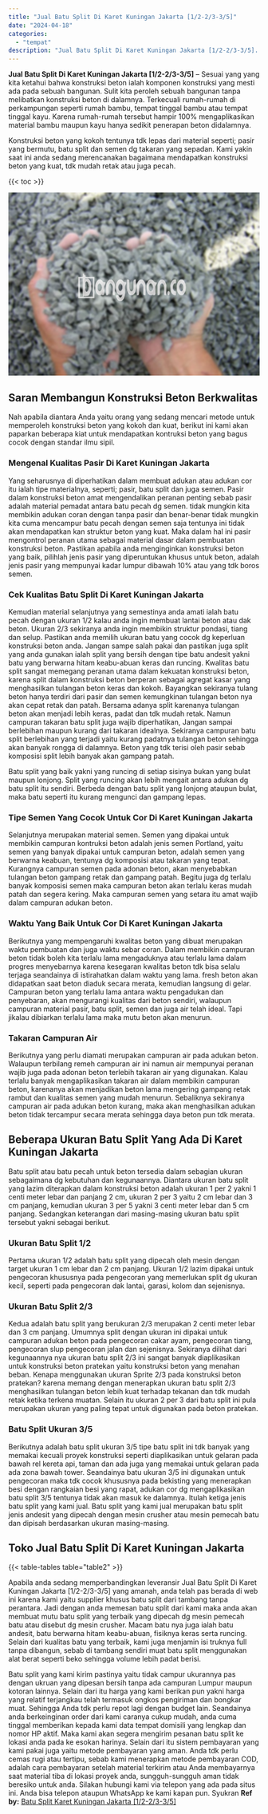 ```yaml
---
title: "Jual Batu Split Di Karet Kuningan Jakarta [1/2-2/3-3/5]"
date: "2024-04-18"
categories: 
  - "tempat"
description: "Jual Batu Split Di Karet Kuningan Jakarta [1/2-2/3-3/5]. Batu split yang kami kirim pastinya yaitu tidak campur ukurannya pas dengan ukruan yang dipesan bers..."
---
```


**Jual Batu Split Di Karet Kuningan Jakarta \[1/2-2/3-3/5\]** – Sesuai yang yang kita ketahui bahwa konstruksi beton ialah komponen konstruksi yang mesti ada pada sebuah bangunan. Sulit kita peroleh sebuah bangunan tanpa melibatkan konstruksi beton di dalamnya. Terkecuali rumah-rumah di perkampungan seperti rumah bambu, tempat tinggal bambu atau tempat tinggal kayu. Karena rumah-rumah tersebut hampir 100% mengaplikasikan material bambu maupun kayu hanya sedikit penerapan beton didalamnya.

Konstruksi beton yang kokoh tentunya tdk lepas dari material seperti; pasir yang bermutu, batu split dan semen dg takaran yang sepadan. Kami yakin saat ini anda sedang merencanakan bagaimana mendapatkan konstruksi beton yang kuat, tdk mudah retak atau juga pecah.

{{< toc >}}

![Jual Batu Split Di Karet Kuningan Jakarta [1/2-2/3-3/5]](/images/jual-batu-split-41.png)

## Saran Membangun Konstruksi Beton Berkwalitas

Nah apabila diantara Anda yaitu orang yang sedang mencari metode untuk memperoleh konstruksi beton yang kokoh dan kuat, berikut ini kami akan paparkan beberapa kiat untuk mendapatkan kontruksi beton yang bagus cocok dengan standar ilmu sipil.

### Mengenal Kualitas Pasir Di Karet Kuningan Jakarta

Yang seharusnya di diperhatikan dalam membuat adukan atau adukan cor itu ialah tipe materialnya, seperti; pasir, batu split dan juga semen. Pasir dalam konstruksi beton amat mengendalikan peranan penting sebab pasir adalah material pemadat antara batu pecah dg semen. tidak mungkin kita membikin adukan coran dengan tanpa pasir dan benar-benar tidak mungkin kita cuma mencampur batu pecah dengan semen saja tentunya ini tidak akan mendapatkan kan struktur beton yang kuat. Maka dalam hal ini pasir mengontrol peranan utama sebagai material dasar dalam pembuatan konstruksi beton. Pastikan apabila anda menginginkan konstruksi beton yang baik, pilihlah jenis pasir yang diperuntukan khusus untuk beton, adalah jenis pasir yang mempunyai kadar lumpur dibawah 10% atau yang tdk boros semen.

### Cek Kualitas Batu Split Di Karet Kuningan Jakarta

Kemudian material selanjutnya yang semestinya anda amati ialah batu pecah dengan ukuran 1/2 kalau anda ingin membuat lantai beton atau dak beton. Ukuran 2/3 sekiranya anda ingin membikin struktur pondasi, tiang dan selup. Pastikan anda memilih ukuran batu yang cocok dg keperluan konstruksi beton anda. Jangan sampe salah pakai dan pastikan juga split yang anda gunakan ialah split yang bersih dengan tipe batu andesit yakni batu yang berwarna hitam keabu-abuan keras dan runcing. Kwalitas batu split sangat memegang peranan utama dalam kekuatan konstruksi beton, karena split dalam konstruksi beton berperan sebagai agregat kasar yang menghasilkan tulangan beton keras dan kokoh. Bayangkan sekiranya tulang beton hanya terdiri dari pasir dan semen kemungkinan tulangan beton nya akan cepat retak dan patah. Bersama adanya split karenanya tulangan beton akan menjadi lebih keras, padat dan tdk mudah retak. Namun campuran takaran batu split juga wajib diperhatikan, Jangan sampai berlebihan maupun kurang dari takaran idealnya. Sekiranya campuran batu split berlebihan yang terjadi yaitu kurang padatnya tulangan beton sehingga akan banyak rongga di dalamnya. Beton yang tdk terisi oleh pasir sebab komposisi split lebih banyak akan gampang patah.

Batu split yang baik yakni yang runcing di setiap sisinya bukan yang bulat maupun lonjong. Split yang runcing akan lebih mengait antara adukan dg batu split itu sendiri. Berbeda dengan batu split yang lonjong ataupun bulat, maka batu seperti itu kurang mengunci dan gampang lepas.

### Tipe Semen Yang Cocok Untuk Cor Di Karet Kuningan Jakarta

Selanjutnya merupakan material semen. Semen yang dipakai untuk membikin campuran kontruksi beton adalah jenis semen Portland, yaitu semen yang banyak dipakai untuk campuran beton, adalah semen yang berwarna keabuan, tentunya dg komposisi atau takaran yang tepat. Kurangnya campuran semen pada adonan beton, akan menyebabkan tulangan beton gampang retak dan gampang patah. Begitu juga dg terlalu banyak komposisi semen maka campuran beton akan terlalu keras mudah patah dan segera kering. Maka campuran semen yang setara itu amat wajib dalam campuran adukan beton.

### Waktu Yang Baik Untuk Cor Di Karet Kuningan Jakarta

Berikutnya yang mempengaruhi kwalitas beton yang dibuat merupakan waktu pembuatan dan juga waktu sebar coran. Dalam membikin campuran beton tidak boleh kita terlalu lama mengaduknya atau terlalu lama dalam progres menyebarnya karena kesegaran kwalitas beton tdk bisa selalu terjaga seandainya di istirahatkan dalam waktu yang lama. fresh beton akan didapatkan saat beton diaduk secara merata, kemudian langsung di gelar. Campuran beton yang terlalu lama antara waktu pengadukan dan penyebaran, akan mengurangi kualitas dari beton sendiri, walaupun campuran material pasir, batu split, semen dan juga air telah ideal. Tapi jikalau dibiarkan terlalu lama maka mutu beton akan menurun.

### Takaran Campuran Air

Berikutnya yang perlu diamati merupakan campuran air pada adukan beton. Walaupun terbilang remeh campuran air ini namun air mempunyai peranan wajib juga pada adonan beton terlebih takaran air yang digunakan. Kalau terlalu banyak mengaplikasikan takaran air dalam membikin campuran beton, karenanya akan menjadikan beton lama mengering gampang retak rambut dan kualitas semen yang mudah menurun. Sebaliknya sekiranya campuran air pada adukan beton kurang, maka akan menghasilkan adukan beton tidak tercampur secara merata sehingga daya beton pun tdk merata.

## Beberapa Ukuran Batu Split Yang Ada Di Karet Kuningan Jakarta

Batu split atau batu pecah untuk beton tersedia dalam sebagian ukuran sebagaimana dg kebutuhan dan kegunaannya. Diantara ukuran batu split yang lazim diterapkan dalam konstruksi beton adalah ukuran 1 per 2 yakni 1 centi meter lebar dan panjang 2 cm, ukuran 2 per 3 yaitu 2 cm lebar dan 3 cm panjang, kemudian ukuran 3 per 5 yakni 3 centi meter lebar dan 5 cm panjang. Sedangkan keterangan dari masing-masing ukuran batu split tersebut yakni sebagai berikut.

### Ukuran Batu Split 1/2

Pertama ukuran 1/2 adalah batu split yang dipecah oleh mesin dengan target ukuran 1 cm lebar dan 2 cm panjang. Ukuran 1/2 lazim dipakai untuk pengecoran khususnya pada pengecoran yang memerlukan split dg ukuran kecil, seperti pada pengecoran dak lantai, garasi, kolom dan sejenisnya.

### Ukuran Batu Split 2/3

Kedua adalah batu split yang berukuran 2/3 merupakan 2 centi meter lebar dan 3 cm panjang. Umumnya split dengan ukuran ini dipakai untuk campuran adukan beton pada pengecoran cakar ayam, pengecoran tiang, pengecoran slup pengecoran jalan dan sejenisnya. Sekiranya dilihat dari kegunaannya nya ukuran batu split 2/3 ini sangat banyak diaplikasikan untuk konstruksi beton pratekan yaitu konstruksi beton yang menahan beban. Kenapa menggunakan ukuran Sprite 2/3 pada konstruksi beton pratekan? karena memang dengan menerapkan ukuran batu split 2/3 menghasilkan tulangan beton lebih kuat terhadap tekanan dan tdk mudah retak ketika terkena muatan. Selain itu ukuran 2 per 3 dari batu split ini pula merupakan ukuran yang paling tepat untuk digunakan pada beton pratekan.

### Batu Split Ukuran 3/5

Berikutnya adalah batu split ukuran 3/5 tipe batu split ini tdk banyak yang memakai kecuali proyek konstruksi seperti diaplikasikan untuk gelaran pada bawah rel kereta api, taman dan ada juga yang memakai untuk gelaran pada ada zona bawah tower. Seandainya batu ukuran 3/5 ini digunakan untuk pengecoran maka tdk cocok khususnya pada bekisting yang menerapkan besi dengan rangkaian besi yang rapat, adukan cor dg mengaplikasikan batu split 3/5 tentunya tidak akan masuk ke dalamnya. Itulah ketiga jenis batu split yang kami jual. Batu split yang kami jual merupakan batu split jenis andesit yang dipecah dengan mesin crusher atau mesin pemecah batu dan dipisah berdasarkan ukuran masing-masing.

## Toko Jual Batu Split Di Karet Kuningan Jakarta

{{< table-tables table="table2" >}}

Apabila anda sedang memperbandingkan leveransir Jual Batu Split Di Karet Kuningan Jakarta \[1/2-2/3-3/5\] yang amanah, anda telah pas berada di web ini karena kami yaitu supplier khusus batu split dari tambang tanpa perantara. Jadi dengan anda memesan batu split dari kami maka anda akan membuat mutu batu split yang terbaik yang dipecah dg mesin pemecah batu atau disebut dg mesin crusher. Macam batu nya juga ialah batu andesit, batu berwarna hitam keabu-abuan, fisiknya keras serta runcing. Selain dari kualitas batu yang terbaik, kami juga menjamin isi truknya full tanpa dibangun, sebab di tambang sendiri muat batu split menggunakan alat berat seperti beko sehingga volume lebih padat berisi.

Batu split yang kami kirim pastinya yaitu tidak campur ukurannya pas dengan ukruan yang dipesan bersih tanpa ada campuran Lumpur maupun kotoran lainnya. Selain dari itu harga yang kami berikan pun yakni harga yang relatif terjangkau telah termasuk ongkos pengiriman dan bongkar muat. Sehingga Anda tdk perlu repot lagi dengan budget lain. Seandainya anda berkeinginan order dari kami caranya cukup mudah, anda cuma tinggal memberikan kepada kami data tempat domisili yang lengkap dan nomor HP aktif. Maka kami akan segera mengirim pesanan batu split ke lokasi anda pada ke esokan harinya. Selain dari itu sistem pembayaran yang kami pakai juga yaitu metode pembayaran yang aman. Anda tdk perlu cemas rugi atau tertipu, sebab kami menerapkan metode pembayaran COD, adalah cara pembayaran setelah material terkirim atau Anda membayarnya saat material tiba di lokasi proyek anda, sungguh-sungguh aman tidak beresiko untuk anda. Silakan hubungi kami via telepon yang ada pada situs ini. Anda bisa telepon ataupun WhatsApp ke kami kapan pun. Syukran
**Ref by:** [Batu Split Karet Kuningan Jakarta [1/2-2/3-3/5]](https://id.wikipedia.org/wiki/Batu)
